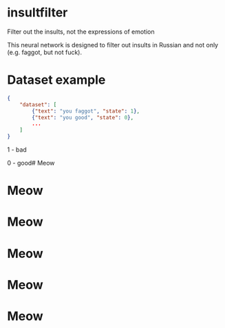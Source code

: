 # insultfilter
Filter out the insults, not the expressions of emotion

This neural network is designed to filter out insults in Russian and not only (e.g. faggot, but not fuck).

# Dataset example
```json
{
    "dataset": [
        {"text": "you faggot", "state": 1},
        {"text": "you good", "state": 0},
        ...
    ]
}
```
1 - bad

0 - good# Meow
# Meow
# Meow
# Meow
# Meow
# Meow
